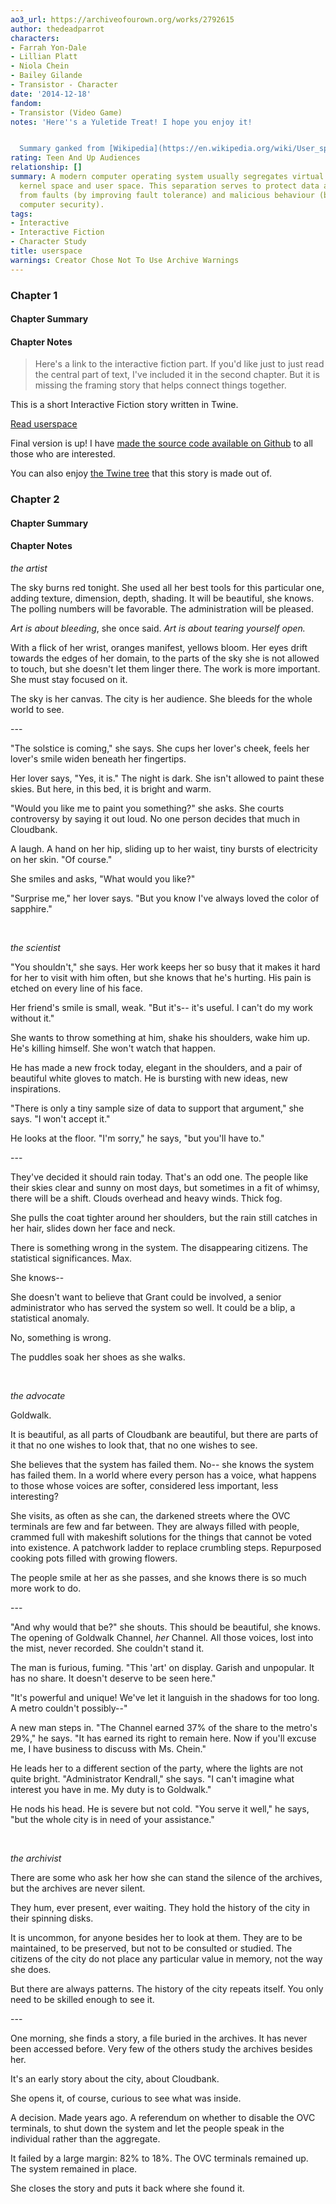 ```yaml
---
ao3_url: https://archiveofourown.org/works/2792615
author: thedeadparrot
characters:
- Farrah Yon-Dale
- Lillian Platt
- Niola Chein
- Bailey Gilande
- Transistor - Character
date: '2014-12-18'
fandom:
- Transistor (Video Game)
notes: 'Here''s a Yuletide Treat! I hope you enjoy it!


  Summary ganked from [Wikipedia](https://en.wikipedia.org/wiki/User_space).'
rating: Teen And Up Audiences
relationship: []
summary: A modern computer operating system usually segregates virtual memory into
  kernel space and user space. This separation serves to protect data and functionality
  from faults (by improving fault tolerance) and malicious behaviour (by providing
  computer security).
tags:
- Interactive
- Interactive Fiction
- Character Study
title: userspace
warnings: Creator Chose Not To Use Archive Warnings
---
```


### Chapter 1


#### Chapter Summary



#### Chapter Notes



> Here's a link to the interactive fiction part. If you'd like just to just read the central part of text, I've included it in the second chapter. But it is missing the framing story that helps connect things together.


This is a short Interactive Fiction story written in Twine.


[Read userspace](http://thedeadparrot.github.io/fic-projects/userspace/userspace.html)


Final version is up! I have [made the source code available on Github](https://github.com/thedeadparrot/fic-projects/tree/master/userspace) to all those who are interested.

You can also enjoy [the Twine tree](http://thedeadparrot.github.io/fic-projects/userspace/twine-tree.png) that this story is made out of.


### Chapter 2


#### Chapter Summary



#### Chapter Notes




*the artist*


The sky burns red tonight. She used all her best tools for this particular one, adding texture, dimension, depth, shading. It will be beautiful, she knows. The polling numbers will be favorable. The administration will be pleased.

*Art is about bleeding*, she once said. *Art is about tearing yourself open.*

With a flick of her wrist, oranges manifest, yellows bloom. Her eyes drift towards the edges of her domain, to the parts of the sky she is not allowed to touch, but she doesn't let them linger there. The work is more important. She must stay focused on it.

The sky is her canvas. The city is her audience. She bleeds for the whole world to see.

\-\-\-

"The solstice is coming," she says. She cups her lover's cheek, feels her lover's smile widen beneath her fingertips.

Her lover says, "Yes, it is." The night is dark. She isn't allowed to paint these skies. But here, in this bed, it is bright and warm.

"Would you like me to paint you something?" she asks. She courts controversy by saying it out loud. No one person decides that much in Cloudbank.

A laugh. A hand on her hip, sliding up to her waist, tiny bursts of electricity on her skin. "Of course."

She smiles and asks, "What would you like?"

"Surprise me," her lover says. "But you know I've always loved the color of sapphire."

 


*the scientist*


"You shouldn't," she says. Her work keeps her so busy that it makes it hard for her to visit with him often, but she knows that he's hurting. His pain is etched on every line of his face.

Her friend's smile is small, weak. "But it's\-\- it's useful. I can't do my work without it."

She wants to throw something at him, shake his shoulders, wake him up. He's killing himself. She won't watch that happen.

He has made a new frock today, elegant in the shoulders, and a pair of beautiful white gloves to match. He is bursting with new ideas, new inspirations.

"There is only a tiny sample size of data to support that argument," she says. "I won't accept it."

He looks at the floor. "I'm sorry," he says, "but you'll have to."

\-\-\-

They've decided it should rain today. That's an odd one. The people like their skies clear and sunny on most days, but sometimes in a fit of whimsy, there will be a shift. Clouds overhead and heavy winds. Thick fog. 

She pulls the coat tighter around her shoulders, but the rain still catches in her hair, slides down her face and neck.

There is something wrong in the system. The disappearing citizens. The statistical significances. Max.

She knows\-\-

She doesn't want to believe that Grant could be involved, a senior administrator who has served the system so well. It could be a blip, a statistical anomaly.

No, something is wrong.

The puddles soak her shoes as she walks. 

 


*the advocate*


Goldwalk.

It is beautiful, as all parts of Cloudbank are beautiful, but there are parts of it that no one wishes to look that, that no one wishes to see.

She believes that the system has failed them. No\-\- she knows the system has failed them. In a world where every person has a voice, what happens to those whose voices are softer, considered less important, less interesting?

She visits, as often as she can, the darkened streets where the OVC terminals are few and far between. They are always filled with people, crammed full with makeshift solutions for the things that cannot be voted into existence. A patchwork ladder to replace crumbling steps. Repurposed cooking pots filled with growing flowers.

The people smile at her as she passes, and she knows there is so much more work to do.

\-\-\-

"And why would that be?" she shouts. This should be beautiful, she knows. The opening of Goldwalk Channel, *her* Channel. All those voices, lost into the mist, never recorded. She couldn't stand it.

The man is furious, fuming. "This 'art' on display. Garish and unpopular. It has no share. It doesn't deserve to be seen here."

"It's powerful and unique! We've let it languish in the shadows for too long. A metro couldn't possibly\-\-"

A new man steps in. "The Channel earned 37% of the share to the metro's 29%," he says. "It has earned its right to remain here. Now if you'll excuse me, I have business to discuss with Ms. Chein."

He leads her to a different section of the party, where the lights are not quite bright. "Administrator Kendrall," she says. "I can't imagine what interest you have in me. My duty is to Goldwalk."

He nods his head. He is severe but not cold. "You serve it well," he says, "but the whole city is in need of your assistance."

 


*the archivist*


There are some who ask her how she can stand the silence of the archives, but the archives are never silent.

They hum, ever present, ever waiting. They hold the history of the city in their spinning disks.

It is uncommon, for anyone besides her to look at them. They are to be maintained, to be preserved, but not to be consulted or studied. The citizens of the city do not place any particular value in memory, not the way she does.

But there are always patterns. The history of the city repeats itself. You only need to be skilled enough to see it.

\-\-\-

One morning, she finds a story, a file buried in the archives. It has never been accessed before. Very few of the others study the archives besides her.

It's an early story about the city, about Cloudbank.

She opens it, of course, curious to see what was inside.

A decision. Made years ago. A referendum on whether to disable the OVC terminals, to shut down the system and let the people speak in the individual rather than the aggregate.

It failed by a large margin: 82% to 18%. The OVC terminals remained up. The system remained in place.

She closes the story and puts it back where she found it.

